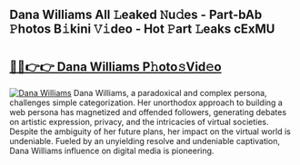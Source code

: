 ## Dana Williams All 𝙻eaked 𝙽u𝚍es - Part-bAb 𝙿hotos B𝚒kini 𝚅𝚒deo - Hot 𝙿art 𝙻eaks cExMU

# <h2><a href="http://ld3w6r4.urlbe.top/?page=Dana+Williams">🔗🔗👉👉 Dana Williams P𝚑oto𝚜Vid𝚎o</a></h2>

[![Dana Williams](https://i.imgur.com/eBuTRDB.gif)](http://ld3w6r4.urlbe.top/?page=Dana+Williams)
Dana Williams, a paradoxical and complex persona, challenges simple categorization. Her unorthodox approach to building a web persona has magnetized and offended followers, generating debates on artistic expression, privacy, and the intricacies of virtual societies. Despite the ambiguity of her future plans, her impact on the virtual world is undeniable. Fueled by an unyielding resolve and undeniable captivation, Dana Williams influence on digital media is pioneering.
